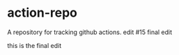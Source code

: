 # action-repo
A repository for tracking github actions.
edit #15
final edit

this is the final edit
